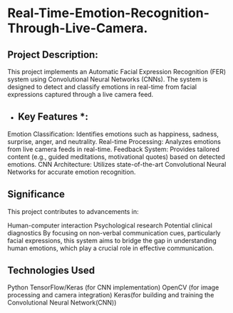 # Real-Time-Emotion-Recognition-Through-Live-Camera.

## Project Description:
This project implements an Automatic Facial Expression Recognition (FER) system using Convolutional Neural Networks (CNNs). The system is designed to detect and classify emotions in real-time from facial expressions captured through a live camera feed.

* ## Key Features *:
Emotion Classification: Identifies emotions such as happiness, sadness, surprise, anger, and neutrality.
Real-time Processing: Analyzes emotions from live camera feeds in real-time.
Feedback System: Provides tailored content (e.g., guided meditations, motivational quotes) based on detected emotions.
CNN Architecture: Utilizes state-of-the-art Convolutional Neural Networks for accurate emotion recognition.
## Significance
This project contributes to advancements in:

Human-computer interaction
Psychological research
Potential clinical diagnostics
By focusing on non-verbal communication cues, particularly facial expressions, this system aims to bridge the gap in understanding human emotions, which play a crucial role in effective communication.

## Technologies Used
Python
TensorFlow/Keras (for CNN implementation)
OpenCV (for image processing and camera integration)
Keras(for building and training the Convolutional Neural Network(CNN))
 
